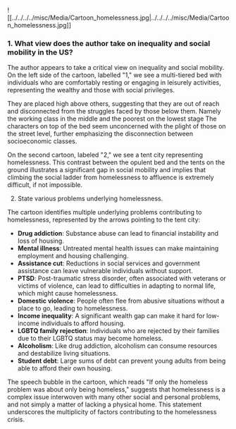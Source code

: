 ![[../../../../misc/Media/Cartoon_homelessness.jpg|../../../../misc/Media/Cartoon_homelessness.jpg]]

### 1. What view does the author take on inequality and social mobility in the US?

The author appears to take a critical view on inequality and social mobility. On the left side of the cartoon, labelled "1," we see a multi-tiered bed with individuals who are comfortably resting or engaging in leisurely activities, representing the wealthy and those with social privileges.

They are placed high above others, suggesting that they are out of reach and disconnected from the struggles faced by those below them. Namely the working class in the middle and the poorest on the lowest stage
The characters on top of the bed seem unconcerned with the plight of those on the street level, further emphasizing the disconnection between socioeconomic classes.




On the second cartoon, labeled "2," we see a tent city representing homelessness. This contrast between the opulent bed and the tents on the ground illustrates a significant gap in social mobility and implies that climbing the social ladder from homelessness to affluence is extremely difficult, if not impossible. 


2. State various problems underlying homelessness.

The cartoon identifies multiple underlying problems contributing to homelessness, represented by the arrows pointing to the tent city:

- **Drug addiction**: Substance abuse can lead to financial instability and loss of housing.
- **Mental illness**: Untreated mental health issues can make maintaining employment and housing challenging.
- **Assistance cut**: Reductions in social services and government assistance can leave vulnerable individuals without support.
- **PTSD**: Post-traumatic stress disorder, often associated with veterans or victims of violence, can lead to difficulties in adapting to normal life, which might cause homelessness.
- **Domestic violence**: People often flee from abusive situations without a place to go, leading to homelessness.
- **Income inequality**: A significant wealth gap can make it hard for low-income individuals to afford housing.
- **LGBTQ family rejection**: Individuals who are rejected by their families due to their LGBTQ status may become homeless.
- **Alcoholism**: Like drug addiction, alcoholism can consume resources and destabilize living situations.
- **Student debt**: Large sums of debt can prevent young adults from being able to afford their own housing.

The speech bubble in the cartoon, which reads "If only the homeless problem was about only being homeless," suggests that homelessness is a complex issue interwoven with many other social and personal problems, and not simply a matter of lacking a physical home. This statement underscores the multiplicity of factors contributing to the homelessness crisis.